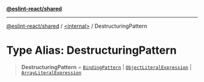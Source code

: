 [**@eslint-react/shared**](../../README.md)

***

[@eslint-react/shared](../../README.md) / [\<internal\>](../README.md) / DestructuringPattern

# Type Alias: DestructuringPattern

> **DestructuringPattern** = [`BindingPattern`](BindingPattern-1.md) \| [`ObjectLiteralExpression`](../interfaces/ObjectLiteralExpression.md) \| [`ArrayLiteralExpression`](../interfaces/ArrayLiteralExpression.md)
